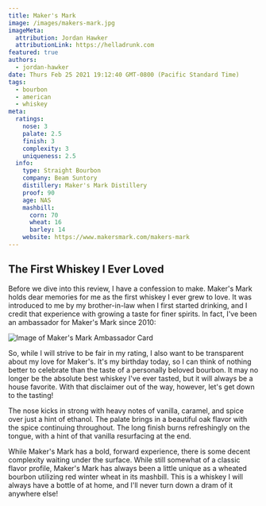 ```yaml
---
title: Maker's Mark
image: /images/makers-mark.jpg
imageMeta:
  attribution: Jordan Hawker
  attributionLink: https://helladrunk.com
featured: true
authors:
  - jordan-hawker
date: Thurs Feb 25 2021 19:12:40 GMT-0800 (Pacific Standard Time)
tags:
  - bourbon
  - american
  - whiskey
meta:
  ratings:
    nose: 3
    palate: 2.5
    finish: 3
    complexity: 3
    uniqueness: 2.5
  info:
    type: Straight Bourbon
    company: Beam Suntory
    distillery: Maker's Mark Distillery
    proof: 90
    age: NAS
    mashbill:
      corn: 70
      wheat: 16
      barley: 14
    website: https://www.makersmark.com/makers-mark
---
```


## The First Whiskey I Ever Loved

Before we dive into this review, I have a confession to make. Maker's Mark holds dear memories for me 
as the first whiskey I ever grew to love. It was introduced to me by my brother-in-law when I first 
started drinking, and I credit that experience with growing a taste for finer spirits. In fact, I've 
been an ambassador for Maker's Mark since 2010:

![Image of Maker's Mark Ambassador Card](/images/makers-ambassador.png)

So, while I will strive to be fair in my rating, I also want to be transparent about my love for Maker's. 
It's my birthday today, so I can think of nothing better to celebrate than the taste of a personally 
beloved bourbon. It may no longer be the absolute best whiskey I've ever tasted, but it will always be a 
house favorite. With that disclaimer out of the way, however, let's get down to the tasting!

The nose kicks in strong with heavy notes of vanilla, caramel, and spice over just a hint of ethanol. 
The palate brings in a beautiful oak flavor with the spice continuing throughout. The long finish burns 
refreshingly on the tongue, with a hint of that vanilla resurfacing at the end.

While Maker's Mark has a bold, forward experience, there is some decent complexity waiting under the 
surface. While still somewhat of a classic flavor profile, Maker's Mark has always been a little unique 
as a wheated bourbon utilizing red winter wheat in its mashbill. This is a whiskey I will always have a 
bottle of at home, and I'll never turn down a dram of it anywhere else!
